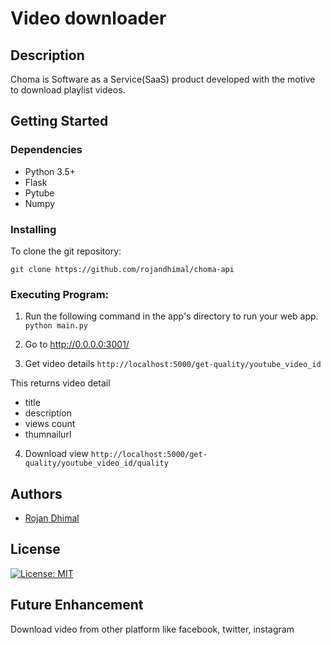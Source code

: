 # Video downloader 
## Description

Choma is Software as a Service(SaaS) product developed with the motive to download playlist videos. 

## Getting Started
### Dependencies
* Python 3.5+
* Flask
* Pytube
* Numpy

### Installing
To clone the git repository:
```
git clone https://github.com/rojandhimal/choma-api
```
### Executing Program:

1. Run the following command in the app's directory to run your web app.
    `python main.py`

2. Go to http://0.0.0.0:3001/

3. Get video details
```http://localhost:5000/get-quality/youtube_video_id```

This returns video detail 
  * title 
  * description
  * views count 
  * thumnailurl
4. Download view
  ``` http://localhost:5000/get-quality/youtube_video_id/quality ```


## Authors

* [Rojan Dhimal](https://github.com/rojandhimal)

<a name="license"></a>
## License
[![License: MIT](https://img.shields.io/badge/License-MIT-green.svg)](https://opensource.org/licenses/MIT)

<a name="acknowledgement"></a>

## Future Enhancement 
Download video from other platform like facebook, twitter, instagram

